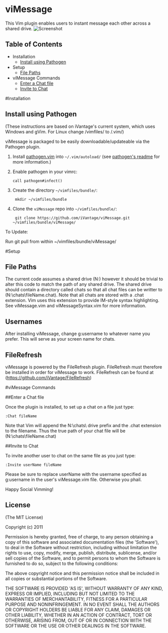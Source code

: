 # viMessage

This Vim plugin enables users to instant message each other across a shared drive. 
![Screenshot](https://trello-attachments.s3.amazonaws.com/5314a3eb848eb79b42836894/5374c4f5c6154a6047fe69fe/841x598/706353f88ef04b341eb6127eb3012fc3/screenShot.png)

## Table of Contents

- Installation
  - [Install using Pathogen](#install-using-pathogen)
- Setup
	- [File Paths](#file-paths)
- viMessage Commands
	- [Enter a Chat file](#enter-a-chat-file)
    - [Invite to Chat](#invite-to-chat)
	

#Installation

## Install using Pathogen 

(These instructions are based on iVantage's current system, which uses Windows and gVim. For Linux change /vimfiles/ to /.vim/)

viMessage is packaged to be easily downloadable/updateable via the Pathogen plugin.

1. Install [pathogen.vim] into `~/.vim/autoload/` (see [pathogen's
   readme][install-pathogen] for more information.)

[pathogen.vim]: http://www.vim.org/scripts/script.php?script_id=2332
[install-pathogen]: https://github.com/tpope/vim-pathogen#installation

2. Enable pathogen in your vimrc:

   ```vim
   call pathogen#infect()
   ```

3. Create the directory `~/vimfiles/bundle/`:

        mkdir ~/vimfiles/bundle

4. Clone the `viMessage` repo into `~/vimfiles/bundle/`:

        git clone https://github.com/iVantage/viMessage.git ~/vimfiles/bundle/viMessage/

To Update:

Run git pull from within ~/vimfiles/bundle/viMessage/

#Setup

## File Paths

The current code assumes a shared drive (N:\) however it should be trivial to alter this code to match the path of any shared drive. The shared drive should contain a directory called chats so that all chat files can be writter to (N:\chats\fileName.chat). Note that all chats are stored with a .chat extension. Vim uses this extension to provide IM-style syntax highlighting. See viMessage.vim and viMessageSyntax.vim for more information.

## Usernames

After installing viMessage, change g:username to whatever name you prefer. This will serve as your screen name for chats.

## FileRefresh

viMessage is powered by the FileRefresh plugin. FileRefresh must therefore be installed in order for viMessage to work. FileRefresh can be found at (https://github.com/iVantage/FileRefresh)

#viMessage Commands

##Enter a Chat file

Once the plugin is installed, to set up a chat on a file just type:

```vim
:Chat fileName
```

Note that Vim will append the N:\chats\ drive prefix and the .chat extension to the filename. Thus the true path of your chat file will be (N:\chats\fileName.chat)

##Invite to Chat

To invite another user to chat on the same file as you just type:

```vim
:Invite userName fileName
```

Please be sure to replace userName with the username specified as g:username in the user's viMessage.vim file. Otherwise you phail.

Happy Social Vimming!

## License 

(The MIT License)

Copyright (c) 2011

Permission is hereby granted, free of charge, to any person obtaining
a copy of this software and associated documentation files (the
'Software'), to deal in the Software without restriction, including
without limitation the rights to use, copy, modify, merge, publish,
distribute, sublicense, and/or sell copies of the Software, and to
permit persons to whom the Software is furnished to do so, subject to
the following conditions:

The above copyright notice and this permission notice shall be
included in all copies or substantial portions of the Software.

THE SOFTWARE IS PROVIDED 'AS IS', WITHOUT WARRANTY OF ANY KIND,
EXPRESS OR IMPLIED, INCLUDING BUT NOT LIMITED TO THE WARRANTIES OF
MERCHANTABILITY, FITNESS FOR A PARTICULAR PURPOSE AND NONINFRINGEMENT.
IN NO EVENT SHALL THE AUTHORS OR COPYRIGHT HOLDERS BE LIABLE FOR ANY
CLAIM, DAMAGES OR OTHER LIABILITY, WHETHER IN AN ACTION OF CONTRACT,
TORT OR OTHERWISE, ARISING FROM, OUT OF OR IN CONNECTION WITH THE
SOFTWARE OR THE USE OR OTHER DEALINGS IN THE SOFTWARE.
